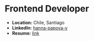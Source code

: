 # Frontend Developer

* **Location:** Chile, Santiago
* **LinkedIn:** [hanna-papova-v](https://www.linkedin.com/in/hanna-papova-56a0776b/)
* **Resume:** [link](https://gitconnected.com/seala11/resume)
